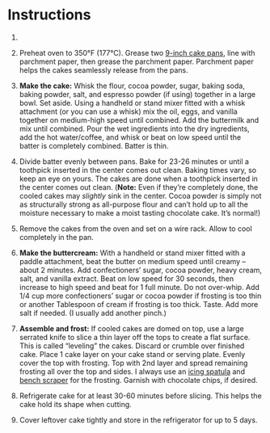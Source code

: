 # Instructions

1. 

2. Preheat oven to 350°F (177°C). Grease two [9-inch cake pans](https://amzn.to/2H5NSK6), line with parchment paper, then grease the parchment paper. Parchment paper helps the cakes seamlessly release from the pans.
3. **Make the cake:** Whisk the flour, cocoa powder, sugar, baking soda, baking powder, salt, and espresso powder (if using) together in a large bowl. Set aside. Using a handheld or stand mixer fitted with a whisk attachment (or you can use a whisk) mix the oil, eggs, and vanilla together on medium-high speed until combined. Add the buttermilk and mix until combined. Pour the wet ingredients into the dry ingredients, add the hot water/coffee, and whisk or beat on low speed until the batter is completely combined. Batter is thin.
4. Divide batter evenly between pans. Bake for 23-26 minutes or until a toothpick inserted in the center comes out clean. Baking times vary, so keep an eye on yours. The cakes are done when a toothpick inserted in the center comes out clean. (**Note:** Even if they’re completely done, the cooled cakes may *slightly* sink in the center. Cocoa powder is simply not as structurally strong as all-purpose flour and can’t hold up to all the moisture necessary to make a moist tasting chocolate cake. It’s normal!)
5. Remove the cakes from the oven and set on a wire rack. Allow to cool completely in the pan.
6. **Make the buttercream:** With a handheld or stand mixer fitted with a paddle attachment, beat the butter on medium speed until creamy – about 2 minutes. Add confectioners’ sugar, cocoa powder, heavy cream, salt, and vanilla extract. Beat on low speed for 30 seconds, then increase to high speed and beat for 1 full minute. Do not over-whip. Add 1/4 cup more confectioners’ sugar or cocoa powder if frosting is too thin or another Tablespoon of cream if frosting is too thick. Taste. Add more salt if needed. (I usually add another pinch.)
7. **Assemble and frost:** If cooled cakes are domed on top, use a large serrated knife to slice a thin layer off the tops to create a flat surface. This is called “leveling” the cakes. Discard or crumble over finished cake. Place 1 cake layer on your cake stand or serving plate. Evenly cover the top with frosting. Top with 2nd layer and spread remaining frosting all over the top and sides. I always use an [icing spatula](https://amzn.to/2UMzQSc) and [bench scraper](https://amzn.to/2TKKs3G) for the frosting. Garnish with chocolate chips, if desired.
8. Refrigerate cake for at least 30-60 minutes before slicing. This helps the cake hold its shape when cutting.
9. Cover leftover cake tightly and store in the refrigerator for up to 5 days.